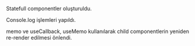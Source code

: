 Statefull componentler oluşturuldu.

Console.log işlemleri yapıldı.

memo ve useCallback, useMemo kullanılarak child componentlerin yeniden re-render edilmesi önlendi.

